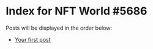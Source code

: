 # Index for NFT World #5686
Posts will be displayed in the order below:

- [Your first post](./001-first.md)

